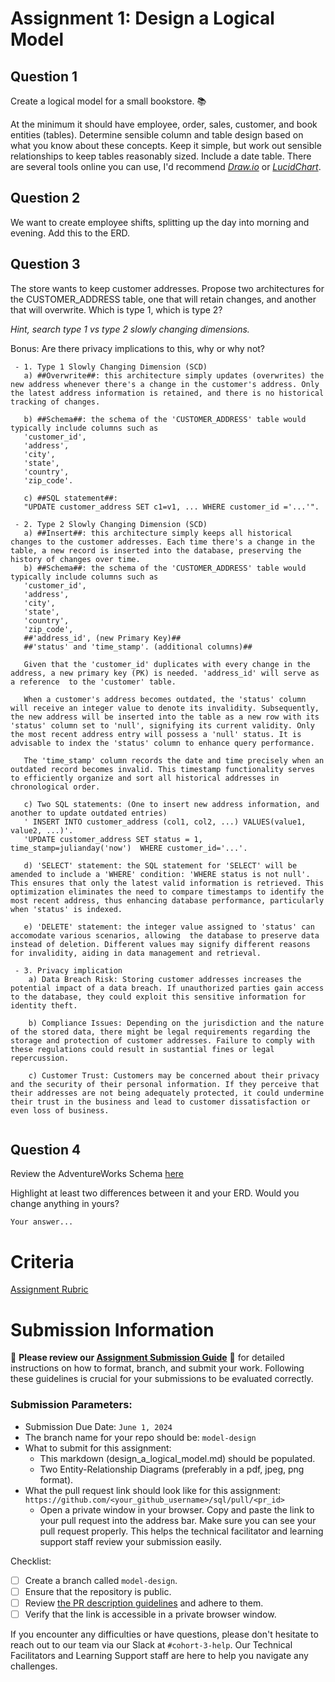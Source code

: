 # Assignment 1: Design a Logical Model

## Question 1
Create a logical model for a small bookstore. 📚

At the minimum it should have employee, order, sales, customer, and book entities (tables). Determine sensible column and table design based on what you know about these concepts. Keep it simple, but work out sensible relationships to keep tables reasonably sized. Include a date table. There are several tools online you can use, I'd recommend [_Draw.io_](https://www.drawio.com/) or [_LucidChart_](https://www.lucidchart.com/pages/).

## Question 2
We want to create employee shifts, splitting up the day into morning and evening. Add this to the ERD.

## Question 3
The store wants to keep customer addresses. Propose two architectures for the CUSTOMER_ADDRESS table, one that will retain changes, and another that will overwrite. Which is type 1, which is type 2?

_Hint, search type 1 vs type 2 slowly changing dimensions._

Bonus: Are there privacy implications to this, why or why not?
```
 - 1. Type 1 Slowly Changing Dimension (SCD)
   a) ##Overwrite##: this architecture simply updates (overwrites) the new address whenever there's a change in the customer's address. Only the latest address information is retained, and there is no historical tracking of changes.

   b) ##Schema##: the schema of the 'CUSTOMER_ADDRESS' table would typically include columns such as 
   'customer_id', 
   'address', 
   'city', 
   'state', 
   'country', 
   'zip_code'.

   c) ##SQL statement##: 
   "UPDATE customer_address SET c1=v1, ... WHERE customer_id ='...'".

 - 2. Type 2 Slowly Changing Dimension (SCD)
   a) ##Insert##: this architecture simply keeps all historical changes to the customer addresses. Each time there's a change in the table, a new record is inserted into the database, preserving the history of changes over time.
   b) ##Schema##: the schema of the 'CUSTOMER_ADDRESS' table would typically include columns such as 
   'customer_id', 
   'address', 
   'city', 
   'state', 
   'country', 
   'zip_code', 
   ##'address_id', (new Primary Key)##
   ##'status' and 'time_stamp'. (additional columns)##
   
   Given that the 'customer_id' duplicates with every change in the address, a new primary key (PK) is needed. 'address_id' will serve as a reference  to the 'customer' table.

   When a customer's address becomes outdated, the 'status' column will receive an integer value to denote its invalidity. Subsequently, the new address will be inserted into the table as a new row with its 'status' column set to 'null', signifying its current validity. Only the most recent address entry will possess a 'null' status. It is advisable to index the 'status' column to enhance query performance. 
   
   The 'time_stamp' column records the date and time precisely when an outdated record becomes invalid. This timestamp functionality serves to efficiently organize and sort all historical addresses in chronological order.

   c) Two SQL statements: (One to insert new address information, and another to update outdated entries)
   ' INSERT INTO customer_address (col1, col2, ...) VALUES(value1, value2, ...)'. 
   'UPDATE customer_address SET status = 1, time_stamp=julianday('now')  WHERE customer_id='...'.

   d) 'SELECT' statement: the SQL statement for 'SELECT' will be amended to include a 'WHERE' condition: 'WHERE status is not null'. This ensures that only the latest valid information is retrieved. This optimization eliminates the need to compare timestamps to identify the most recent address, thus enhancing database performance, particularly when 'status' is indexed. 

   e) 'DELETE' statement: the integer value assigned to 'status' can accomodate various scenarios, allowing  the database to preserve data instead of deletion. Different values may signify different reasons for invalidity, aiding in data management and retrieval.
   
 - 3. Privacy implication
    a) Data Breach Risk: Storing customer addresses increases the potential impact of a data breach. If unauthorized parties gain access to the database, they could exploit this sensitive information for identity theft.

    b) Compliance Issues: Depending on the jurisdiction and the nature of the stored data, there might be legal requirements regarding the storage and protection of customer addresses. Failure to comply with these regulations could result in sustantial fines or legal repercussion.

    c) Customer Trust: Customers may be concerned about their privacy and the security of their personal information. If they perceive that their addresses are not being adequately protected, it could undermine their trust in the business and lead to customer dissatisfaction or even loss of business.


```

## Question 4
Review the AdventureWorks Schema [here](https://i.stack.imgur.com/LMu4W.gif)

Highlight at least two differences between it and your ERD. Would you change anything in yours?
```
Your answer...
```

# Criteria

[Assignment Rubric](./assignment_rubric.md)

# Submission Information

🚨 **Please review our [Assignment Submission Guide](https://github.com/UofT-DSI/onboarding/blob/main/onboarding_documents/submissions.md)** 🚨 for detailed instructions on how to format, branch, and submit your work. Following these guidelines is crucial for your submissions to be evaluated correctly.

### Submission Parameters:
* Submission Due Date: `June 1, 2024`
* The branch name for your repo should be: `model-design`
* What to submit for this assignment:
    * This markdown (design_a_logical_model.md) should be populated.
    * Two Entity-Relationship Diagrams (preferably in a pdf, jpeg, png format).
* What the pull request link should look like for this assignment: `https://github.com/<your_github_username>/sql/pull/<pr_id>`
    * Open a private window in your browser. Copy and paste the link to your pull request into the address bar. Make sure you can see your pull request properly. This helps the technical facilitator and learning support staff review your submission easily.

Checklist:
- [ ] Create a branch called `model-design`.
- [ ] Ensure that the repository is public.
- [ ] Review [the PR description guidelines](https://github.com/UofT-DSI/onboarding/blob/main/onboarding_documents/submissions.md#guidelines-for-pull-request-descriptions) and adhere to them.
- [ ] Verify that the link is accessible in a private browser window.

If you encounter any difficulties or have questions, please don't hesitate to reach out to our team via our Slack at `#cohort-3-help`. Our Technical Facilitators and Learning Support staff are here to help you navigate any challenges.
